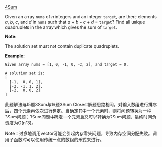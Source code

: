 [4Sum](https://leetcode.com/problems/4sum/)

Given an array `nums` of *n* integers and an integer `target`, are there elements *a*, *b*, *c*, and *d* in `nums` such that *a* + *b* + *c* + *d* = `target`? Find all unique quadruplets in the array which gives the sum of `target`.

**Note:**

The solution set must not contain duplicate quadruplets.

**Example:**

```
Given array nums = [1, 0, -1, 0, -2, 2], and target = 0.

A solution set is:
[
  [-1,  0, 0, 1],
  [-2, -1, 1, 2],
  [-2,  0, 0, 2]
]
```

此题解法与15题3Sum与16题3Sum Closest解题思路相同。对输入数组进行排序后，四个元素再依次进行确定。当确定其中一个元素时，则将问题转换为一种3Sum问题；3Sum问题中确定一个元素后又可以转换为2Sum问题。最终时间负责度为O(n^3)。

Note：过多地调用vector可能会引起内存零头问题，导致内存空间分配失败。调用子函数时可以使用传统一点的数组的形式来进行。